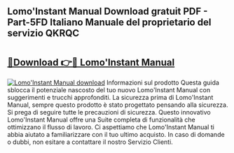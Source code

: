 ## Lomo'Instant Manual Download gratuit PDF - Part-5FD Italiano Manuale del proprietario del servizio QKRQC

# <h2><a href="http://dfb99x.blite.top/?on=Lomo%27Instant+Manual">🔗Download 👉🔴 Lomo'Instant Manual</a></h2>

[![Lomo'Instant Manual download](https://i.imgur.com/lujVjoI.png)](http://dfb99x.blite.top/?on=Lomo%27Instant+Manual)
Informazioni sul prodotto Questa guida sblocca il potenziale nascosto del tuo nuovo Lomo'Instant Manual con suggerimenti e trucchi approfonditi. La sicurezza prima di Lomo'Instant Manual, sempre questo prodotto è stato progettato pensando alla sicurezza. Si prega di seguire tutte le precauzioni di sicurezza. Questo innovativo Lomo'Instant Manual offre una Suite completa di funzionalità che ottimizzano il flusso di lavoro. Ci aspettiamo che Lomo'Instant Manual ti abbia aiutato a familiarizzare con il tuo ultimo acquisto. In caso di domande o dubbi, non esitare a contattare il nostro Servizio Clienti.
